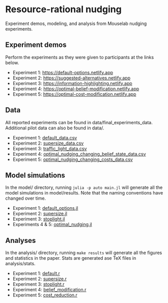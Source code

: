 # Resource-rational nudging

Experiment demos, modeling, and analysis from Mouselab nudging experiments.

## Experiment demos

Perform the experiments as they were given to participants at the links below.

* Experiment 1: https://default-options.netlify.app
* Experiment 2: https://suggested-alternatives.netlify.app
* Experiment 3: https://information-highlighting.netlify.app
* Experiment 4: https://optimal-belief-modification.netlify.app
* Experiment 5: https://optimal-cost-modification.netlify.app

## Data

All reported experiments can be found in data/final_experiments_data. Additional pilot data can also be found in data/.

* Experiment 1: [default_data.csv](data/final_experiments_data/default_data.csv)
* Experiment 2: [supersize_data.csv](data/final_experiments_data/supersize_data.csv)
* Experiment 3: [traffic_light_data.csv](data/final_experiments_data/traffic_light_data.csv)
* Experiment 4: [optimal_nudging_changing_belief_state_data.csv](data/final_experiments_data/optimal_nudging_changing_belief_state_data.csv)
* Experiment 5: [optimal_nudging_changing_costs_data.csv](data/final_experiments_data/optimal_nudging_changing_costs_data.csv)

## Model simulations

In the model/ directory, running `julia -p auto main.jl` will generate all the model simulations in model/results. Note that the naming conventions have changed over time.

* Experiment 1: [default_options.jl](model/default_options.jl)
* Experiment 2: [supersize.jl](model/supersize.jl)
* Experiment 3: [stoplight.jl](model/stoplight.jl)
* Experiments 4 & 5: [optimal_nudging.jl](model/optimal_nudging.jl)

## Analyses

In the analysis/ directory, running `make results` will generate all the figures and statistics in the paper. Stats are generated ase TeX files in analysis/stats.

* Experiment 1: [default.r](analysis/default.r)
* Experiment 2: [supersize.r](analysis/supersize.r)
* Experiment 3: [stoplight.r](analysis/stoplight.r)
* Experiment 4: [belief_modification.r](analysis/belief_modification.r)
* Experiment 5: [cost_reduction.r](analysis/cost_reduction.r)